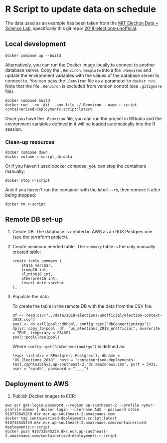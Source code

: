 # R Script to update data on schedule

The data used as an example has been taken from the [MIT Election Data + Science Lab](https://electionlab.mit.edu/data), specifically this git repo: [2018-elections-unofficial](https://github.com/MEDSL/2018-elections-unoffical/tree/master).


## Local development

```
docker compose up --build
```

Alternatively, you can run the Docker image locally to connect to another database server. Copy the `.Renviron.template` into a file `.Renviron` and update the environment variables with the values of the database server to connect to. You can pass the `.Renviron` file as a parameter to `docker run`. Note that the file `.Renviron` is excluded from version control (see `.gitignore` file).

```
docker compose build
docker run --rm -dit --env-file ./.Renviron --name r-script containerised-deployments-script:latest
```

Once you have the `.Renviron` file, you can run the project in RStudio and the environment variables defined in it will be loaded automatically into the R session.

### Clean-up resources

```
docker compose down
docker volume r-script_db-data
```

Or if you haven't used docker compose, you can stop the containers manually:
```
docker stop r-script
```

And if you haven't run the container with the label `--rm`, then remove it after being stopped:

```
docker rm r-script
```

## Remote DB set-up

1. Create DB. The database is created in AWS as an RDS Postgres one (see the [terraform](../terraform/) project).

1. Create minimum needed table. The `summary` table is the only manually created table:

    ```
    create table summary (
        state varchar,
        trump16 int,
        clinton16 int,
        otherpres16 int,
        insert_date varchar
    );
    ```

1. Populate the data.

    To create the table in the remote DB with the data from the CSV file:

    ```
    df <- read.csv("../data/2018-elections-unofficial/election-context-2018.csv")
    pool <- do.call(pool::dbPool, config::get("dbConnectionArgs"))
    dplyr::copy_to(pool, df, "us_elections_2018_unofficial", overwrite = TRUE, temporary = FALSE)
    pool::poolClose(pool)
    ```

    Where `config::get("dbConnectionArgs")` is defined as:

    ```
    !expr list(drv = RPostgres::Postgres(), dbname = "US_Elections_2018", host = "containerised-deployments-test.cyphtuzbihyz.ap-southeast-2.rds.amazonaws.com", port = 5432, user = "epidb", password = "____")
    ```

## Deployment to AWS

1. Publish Docker images to ECR:

```
aws ecr get-login-password --region ap-southeast-2 --profile <your-profile-name> | docker login --username AWS --password-stdin 910733845259.dkr.ecr.ap-southeast-2.amazonaws.com
docker tag containerised-deployments-script:latest 910733845259.dkr.ecr.ap-southeast-2.amazonaws.com/containerised-deployments:r-script
docker push 910733845259.dkr.ecr.ap-southeast-2.amazonaws.com/containerised-deployments:r-script
```

